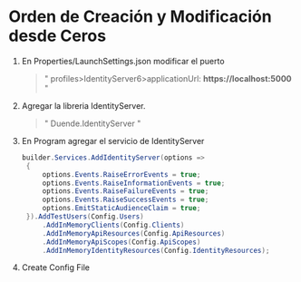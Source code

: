 ﻿# Orden de Creación y Modificación desde Ceros 

1. En Properties/LaunchSettings.json modificar el puerto 
	> " profiles>IdentityServer6>applicationUrl: <b>https://localhost:5000</b> "
2. Agregar la libreria IdentityServer.
	> " Duende.IdentityServer "

3. En Program agregar el servicio de IdentityServer <see cref="builder.Services.AddIdentityServer"/>
   ```C# 
   builder.Services.AddIdentityServer(options =>
    { 
        options.Events.RaiseErrorEvents = true;
        options.Events.RaiseInformationEvents = true;
        options.Events.RaiseFailureEvents = true;
        options.Events.RaiseSuccessEvents = true;
        options.EmitStaticAudienceClaim = true;
    }).AddTestUsers(Config.Users)
        .AddInMemoryClients(Config.Clients)
        .AddInMemoryApiResources(Config.ApiResources)
        .AddInMemoryApiScopes(Config.ApiScopes)
        .AddInMemoryIdentityResources(Config.IdentityResources); 
      ```
4. Create Config File